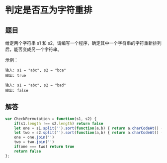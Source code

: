 # 判定是否互为字符重排

## 题目
给定两个字符串 s1 和 s2，请编写一个程序，确定其中一个字符串的字符重新排列后，能否变成另一个字符串。

示例：
```
输入: s1 = "abc", s2 = "bca"
输出: true 

输入: s1 = "abc", s2 = "bad"
输出: false
```

## 解答
```js
var CheckPermutation = function(s1, s2) {
    if(s1.length !== s2.length) return false
    let one = s1.split('').sort(function(a,b) { return a.charCodeAt() - b.charCodeAt()})
    let two = s2.split('').sort(function(a,b) { return a.charCodeAt() - b.charCodeAt()})
    one = one.join('')
    two = two.join('')
    if(one === two) return true
    return false
};
```